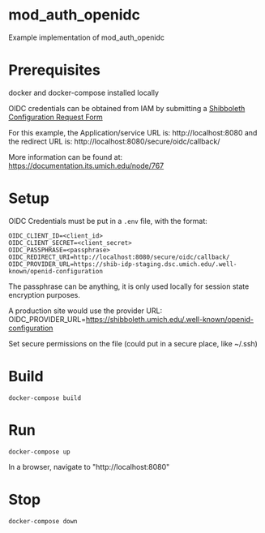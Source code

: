 # mod_auth_openidc

Example implementation of mod_auth_openidc


# Prerequisites
docker and docker-compose installed locally

OIDC credentials can be obtained from IAM by submitting a [Shibboleth Configuration Request Form](https://its.umich.edu/accounts-access/shibboleth/configuration-request-form)

For this example, the Application/service URL is:
http://localhost:8080
and the redirect URL is:
http://localhost:8080/secure/oidc/callback/

More information can be found at:
https://documentation.its.umich.edu/node/767

# Setup
OIDC Credentials must be put in a `.env` file, with the format:   

```shell
OIDC_CLIENT_ID=<client_id>
OIDC_CLIENT_SECRET=<client_secret>
OIDC_PASSPHRASE=<passphrase>
OIDC_REDIRECT_URI=http://localhost:8080/secure/oidc/callback/
OIDC_PROVIDER_URL=https://shib-idp-staging.dsc.umich.edu/.well-known/openid-configuration
```
The passphrase can be anything, it is only used locally for session state encryption purposes.

A production site would use the provider URL:
OIDC_PROVIDER_URL=https://shibboleth.umich.edu/.well-known/openid-configuration

Set secure permissions on the file (could put in a secure place, like ~/.ssh)


# Build

```shell
docker-compose build
```


# Run
```shell
docker-compose up
```

In a browser, navigate to "http://localhost:8080"


# Stop
```shell
docker-compose down
```
